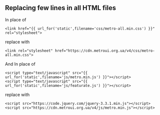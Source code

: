 ## Replacing few lines in all HTML files

In place of
```
<link href="{{ url_for('static',filename='css/metro-all.min.css') }}" rel="stylesheet">
```
replace with
```
<link rel="stylesheet" href="https://cdn.metroui.org.ua/v4/css/metro-all.min.css">
```
And In place of
```
<script type="text/javascript" src="{{ url_for('static',filename='js/metro.min.js') }}"></script>
<script type="text/javascript" src="{{ url_for('static',filename='js/featurate.js') }}"></script>
```
replace with
```
<script src="https://code.jquery.com/jquery-3.3.1.min.js"></script>
<script src="https://cdn.metroui.org.ua/v4/js/metro.min.js"></script>
```
